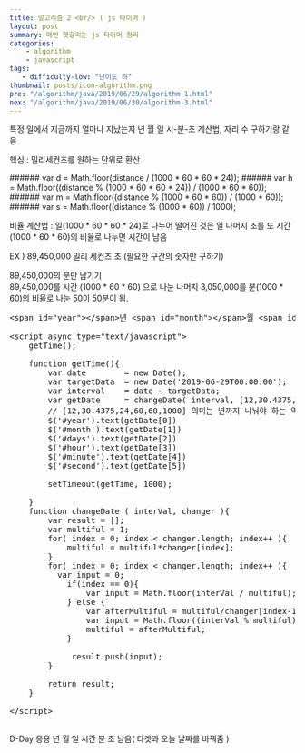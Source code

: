 ```yaml
---
title: 알고리즘 2 <br/> ( js 타이머 )
layout: post
summary: 매번 헷갈리는 js 타이머 정리 
categories: 
    - algorithm
    - javascript
tags: 
   - difficulty-low: "난이도 하"
thumbnail: posts/icon-algorithm.png
pre: "/algorithm/java/2019/06/29/algorithm-1.html"
nex: "/algorithm/java/2019/06/30/algorithm-3.html"
---
```


<p class="bold-text"> 특정 일에서 지금까지 얼마나 지났는지 년 월 일 시-분-초 계산법, 자리 수 구하기랑 같음 </p>
<p class="bold-text"> 핵심 : 밀리세컨즈를 원하는 단위로 환산 </p>
###### var d = Math.floor(distance / (1000 * 60 * 60 * 24));
###### var h = Math.floor((distance % (1000 * 60 * 60 * 24)) / (1000 * 60 * 60)); 
###### var m = Math.floor((distance % (1000 * 60 * 60)) / (1000 * 60)); 
###### var s = Math.floor((distance % (1000 * 60)) / 1000);

<br/>
<p class="bold-text">비율 계산법 : 일(1000 * 60 * 60 * 24)로 나누어 떨어진 것은 일 나머지 초를 또 시간(1000 * 60 * 60)의 비율로 나누면 시간이 남음  </p>
<p class="bold-text"> EX ) 89,450,000 밀리 세컨즈 초 (필요한 구간의 숫자만 구하기)</p>
89,450,000의 분만 남기기<br/> 
89,450,000를 시간 (1000 * 60 * 60) 으로 나눈 나머지 3,050,000‬를 분(1000 * 60)의 비율로 나눈 50이 50분이 됨.



<pre>
&lt;span id="year">&lt;/span>년 &lt;span id="month">&lt;/span>월 &lt;span id="days">&lt;/span>일 &lt;span id="hour">&lt;/span>시간 &lt;span id="minute">&lt;/span>분 &lt;span id="second">&lt;/span>초 지남

&lt;script async type="text/javascript">
    getTime();
    
    function getTime(){
        var date        = new Date();
        var targetData  = new Date('2019-06-29T00:00:00');
        var interval    = date - targetData;
        var getDate     = changeDate( interval, [12,30.4375,24,60,60,1000] );
        // [12,30.4375,24,60,60,1000] 의미는 년까지 나눠야 하는 역순으로 넣어줌 1달은 30.4375일이다.
        $('#year').text(getDate[0])
        $('#month').text(getDate[1])
        $('#days').text(getDate[2])
        $('#hour').text(getDate[3])
        $('#minute').text(getDate[4])
        $('#second').text(getDate[5])
         
        setTimeout(getTime, 1000);
       
    }
    function changeDate ( interVal, changer ){
        var result = [];
        var multiful = 1;
        for( index = 0; index &lt; changer.length; index++ ){
            multiful = multiful*changer[index];
        }
        for( index = 0; index &lt; changer.length; index++ ){
          var input = 0;
            if(index == 0){
                var input = Math.floor(interVal / multiful);
            } else {
                var afterMultiful = multiful/changer[index-1];
                var input = Math.floor((interVal % multiful) / afterMultiful);
                multiful = afterMultiful;
            }
             
             result.push(input);
        }
        
        return result;
    }

&lt;/script>

</pre>

D-Day 응용 <span id="year"></span>년 <span id="month"></span>월 <span id="days"></span>일 <span id="hour"></span>시간 <span id="minute"></span>분 <span id="second"></span>초 남음( 타겟과 오늘 날짜를 바꿔줌 )

<script async type="text/javascript">
getTime();

function getTime(){
    var date        = new Date();
    var targetData  = new Date('2020-06-29T00:00:00');
    var interval    = targetData - date;
    var getDate     = changeDate( interval, [12,30.4375,24,60,60,1000] );
    $('#year').text(getDate[0])
    $('#month').text(getDate[1])
    $('#days').text(getDate[2])
    $('#hour').text(getDate[3])
    $('#minute').text(getDate[4])
    $('#second').text(getDate[5])
     
    setTimeout(getTime, 1000);
   
}
function changeDate ( interVal, changer ){
    var result = [];
    var multiful = 1;
    for( index = 0; index < changer.length; index++ ){
        multiful = multiful*changer[index];
    }
    for( index = 0; index < changer.length; index++ ){
      var input = 0;
        if(index == 0){
            var input = Math.floor(interVal / multiful);
        } else {
            var afterMultiful = multiful/changer[index-1];
            var input = Math.floor((interVal % multiful) / afterMultiful);
            multiful = afterMultiful;
        }
         
         result.push(input);
    }
    
    return result;
    
    // 각 변수에 일, 시, 분, 초를 등록
    // var d = Math.floor(distance / (1000 * 60 * 60 * 24));
    // var h = Math.floor((distance % (1000 * 60 * 60 * 24)) / (1000 * 60 * 60)); 
    // var m = Math.floor((distance % (1000 * 60 * 60)) / (1000 * 60)); 
    // var s = Math.floor((distance % (1000 * 60)) / 1000);
}

</script>
